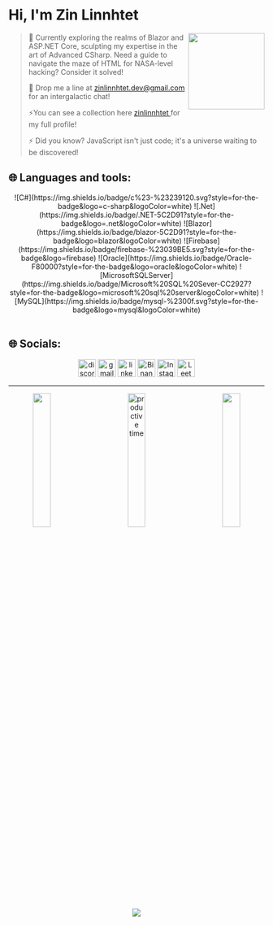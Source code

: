 <div align="left">
  <h1>Hi, I'm Zin Linnhtet</h1>
  <img src="https://media1.giphy.com/media/fx7ENuO3BLMt0/giphy.gif" height="150" align="right" />
</div>

<div align="left">
  <blockquote>
    <p>🚀 Currently exploring the realms of Blazor and ASP.NET Core, sculpting my expertise in the art of Advanced CSharp. Need a guide to navigate the maze of HTML for NASA-level hacking? Consider it solved!</p>
    <p>📧 Drop me a line at <a href="mailto:zinlinnhtet.dev@gmail.com">zinlinnhtet.dev@gmail.com</a> for an intergalactic chat!</p>
    <p>⚡You can see a collection here <a href="https://bento.me/zinlinnhtet"> zinlinnhtet </a> for my full profile!</p>
    <p>⚡ Did you know? JavaScript isn't just code; it's a universe waiting to be discovered!</p>
  </blockquote>
</div>

## 🌐 Languages and tools:

<div align="center">
![C#](https://img.shields.io/badge/c%23-%23239120.svg?style=for-the-badge&logo=c-sharp&logoColor=white)
![.Net](https://img.shields.io/badge/.NET-5C2D91?style=for-the-badge&logo=.net&logoColor=white)
![Blazor](https://img.shields.io/badge/blazor-5C2D91?style=for-the-badge&logo=blazor&logoColor=white)
![Firebase](https://img.shields.io/badge/firebase-%23039BE5.svg?style=for-the-badge&logo=firebase)
![Oracle](https://img.shields.io/badge/Oracle-F80000?style=for-the-badge&logo=oracle&logoColor=white)
![MicrosoftSQLServer](https://img.shields.io/badge/Microsoft%20SQL%20Sever-CC2927?style=for-the-badge&logo=microsoft%20sql%20server&logoColor=white)
![MySQL](https://img.shields.io/badge/mysql-%2300f.svg?style=for-the-badge&logo=mysql&logoColor=white)
</div>
<br/>

## 🌐 Socials:

<div align="center">
  <img src="https://img.shields.io/static/v1?message=Discord&logo=discord&label=&color=7289DA&logoColor=white&labelColor=&style=for-the-badge" height="35" alt="discord logo" />
  <img src="https://img.shields.io/static/v1?message=Gmail&logo=gmail&label=&color=D14836&logoColor=white&labelColor=&style=for-the-badge" height="35" alt="gmail logo" />
  <img src="https://img.shields.io/static/v1?message=LinkedIn&logo=linkedin&label=&color=0077B5&logoColor=white&labelColor=&style=for-the-badge" height="35" alt="linkedin logo" />
  <img src="https://img.shields.io/badge/Binance-FCD535?style=for-the-badge&logo=binance&logoColor=000" height="35" alt="Binance Badge" />
  <img src="https://img.shields.io/badge/Instagram-E4405F?style=for-the-badge&logo=instagram&logoColor=white" height="35" alt="Instagram Badge" />
  <img src="https://img.shields.io/badge/-LeetCode-FFA116?style=for-the-badge&logo=LeetCode&logoColor=black" height="35" alt="LeetCode Badge" />
</div>
<hr/>

<div align="center">
  <img src="http://github-profile-summary-cards.vercel.app/api/cards/repos-per-language?username=zinlynhtet&theme=dark" width="26%" align="left" />
  <img src="http://github-profile-summary-cards.vercel.app/api/cards/most-commit-language?username=zinlynhtet&theme=dark" width="26%" align="right" />
  <img src="https://github-profile-summary-cards.vercel.app/api/cards/productive-time?username=zinlynhtet&theme=dark" width="26%" align="center" title="productive time" />
</div>

<div align="center">
  <img src="https://github-readme-activity-graph.vercel.app/graph?username=zinlynhtet&theme=github-compact" />
</div>
